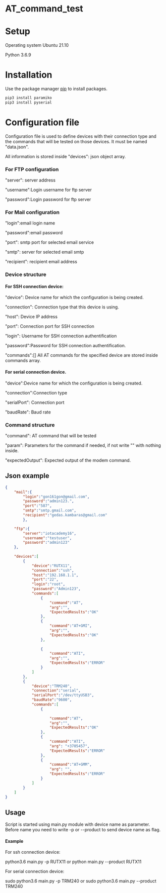 # AT_command_test

# Setup

Operating system Ubuntu 21.10

Python 3.6.9

# Installation

Use the package manager [pip](https://pip.pypa.io/en/stable/) to install packages.

```bash
pip3 install paramiko
pip3 install pyserial
```
# Configuration file

Configuration file is used to define devices with their connection type and the commands that will be tested on those devices. It must be named "data.json".

All information is stored inside "devices": json object array.
### For FTP configuration

 "server": server address

 "username":Login username for ftp server

 "password":Login password for ftp server

### For Mail configuration

 "login":email login name

 "password":email password

 "port": smtp port for selected email service

 "smtp": server for selected email smtp

 "recipient": recipient email address

### Device structure

#### For SSH connection device:

"device": Device name for which the configuration is being created.

"connection": Connection type that this device is using.

"host": Device IP address

"port": Connection port for SSH connection

"login": Username for SSH connection authentification

"password":Password for SSH connection authentification.

"commands":[] All AT commands for the specified device are stored inside commands array.

#### For serial connection device.

"device":Device name for which the configuration is being created.

"connection":Connection type

"serialPort": Connection port

"baudRate": Baud rate

### Command structure

"command": AT command that will be tested

"param": Parameters for the command if needed, if not write "" with nothing inside.

"expectedOutput": Expected output of the modem command.

## Json example

```json
{
    "mail":{
        "login":"gon161gon@gmail.com",
        "password":"admin123.",
        "port":"587",
        "smtp":"smtp.gmail.com",
        "recipient":"gedas.kambaras@gmail.com"
        },

    "ftp":{
        "server":"iotacademy16",
        "username":"testuser",
        "password":"admin123"
    },
    
	"devices":[
		{
			"device":"RUTX11",
			"connection":"ssh",
            "host":"192.168.1.1",
            "port":"22",
			"login":"root",
			"password":"Admin123",
			"commands":[
				{
					"command":"AT",
                    "arg":"",
					"ExpectedResults":"OK"
				},
                {
					"command":"AT+GMI",
                    "arg":"",
					"ExpectedResults":"OK"
				},
                
				{
					"command":"ATI",
                    "arg":"",
					"ExpectedResults":"ERROR"
				}
			]
		},
		{
			"device":"TRM240",
			"connection":"serial",
			"serialPort":"/dev/ttyUSB3",
            "baudRate":"9600",
			"commands":[
				{
					
					"command":"AT",
                    "arg":"",
					"ExpectedResults":"OK"
				},
				{
					"command":"ATI",
                    "arg": "+3705457", 
					"ExpectedResults":"ERROR"
				},
				{
					"command":"AT+GMM",
                    "arg": "", 
					"ExpectedResults":"ERROR"
				}
			]
		}
	]
}


```

## Usage

Script is started using main.py module with device name as parameter. Before name you need to write -p or --product to send device name as flag.

#### Example

For ssh connection device:

python3.6 main.py -p RUTX11 or python main.py --product RUTX11

For serial connection device:

sudo python3.6 main.py -p TRM240 or sudo python3.6 main.py --product TRM240

